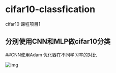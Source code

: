 # cifar10-classfication
cifar10 课程项目1

## 分别使用CNN和MLP做cifar10分类

##CNN使用Adam 优化器在不同学习率的对比

![img](URL "https://github.com/LiuXinyu12378/cifar10-classfication/blob/main/training_loss_comparison.png")
